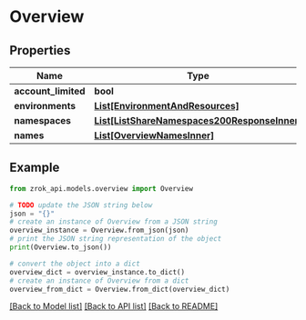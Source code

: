 # Overview


## Properties

Name | Type | Description | Notes
------------ | ------------- | ------------- | -------------
**account_limited** | **bool** |  | [optional] 
**environments** | [**List[EnvironmentAndResources]**](EnvironmentAndResources.md) |  | [optional] 
**namespaces** | [**List[ListShareNamespaces200ResponseInner]**](ListShareNamespaces200ResponseInner.md) |  | [optional] 
**names** | [**List[OverviewNamesInner]**](OverviewNamesInner.md) |  | [optional] 

## Example

```python
from zrok_api.models.overview import Overview

# TODO update the JSON string below
json = "{}"
# create an instance of Overview from a JSON string
overview_instance = Overview.from_json(json)
# print the JSON string representation of the object
print(Overview.to_json())

# convert the object into a dict
overview_dict = overview_instance.to_dict()
# create an instance of Overview from a dict
overview_from_dict = Overview.from_dict(overview_dict)
```
[[Back to Model list]](../README.md#documentation-for-models) [[Back to API list]](../README.md#documentation-for-api-endpoints) [[Back to README]](../README.md)


